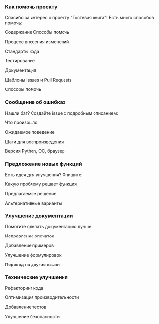 ### Как помочь проекту
Спасибо за интерес к проекту "Гостевая книга"! Есть много способов помочь:

Содержание
Способы помочь

Процесс внесения изменений

Стандарты кода

Тестирование

Документация

Шаблоны Issues и Pull Requests

Способы помочь

### Сообщение об ошибках
Нашли баг? Создайте issue с подробным описанием:

Что произошло

Ожидаемое поведение

Шаги для воспроизведения

Версия Python, ОС, браузер

### Предложение новых функций
Есть идея для улучшения? Опишите:

Какую проблему решает функция

Предлагаемое решение

Альтернативные варианты

### Улучшение документации
Помогите сделать документацию лучше:

Исправление опечаток

Добавление примеров

Улучшение формулировок

Перевод на другие языки

### Технические улучшения
Рефакторинг кода

Оптимизация производительности

Добавление тестов

Улучшение безопасности